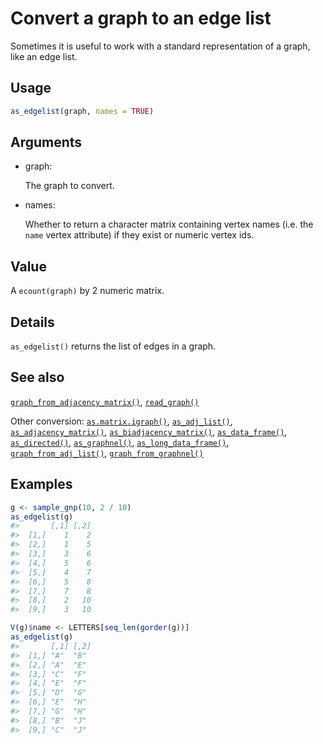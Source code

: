 # Convert a graph to an edge list

Sometimes it is useful to work with a standard representation of a
graph, like an edge list.

## Usage

``` r
as_edgelist(graph, names = TRUE)
```

## Arguments

- graph:

  The graph to convert.

- names:

  Whether to return a character matrix containing vertex names (i.e. the
  `name` vertex attribute) if they exist or numeric vertex ids.

## Value

A `ecount(graph)` by 2 numeric matrix.

## Details

`as_edgelist()` returns the list of edges in a graph.

## See also

[`graph_from_adjacency_matrix()`](https://r.igraph.org/reference/graph_from_adjacency_matrix.md),
[`read_graph()`](https://r.igraph.org/reference/read_graph.md)

Other conversion:
[`as.matrix.igraph()`](https://r.igraph.org/reference/as.matrix.igraph.md),
[`as_adj_list()`](https://r.igraph.org/reference/as_adj_list.md),
[`as_adjacency_matrix()`](https://r.igraph.org/reference/as_adjacency_matrix.md),
[`as_biadjacency_matrix()`](https://r.igraph.org/reference/as_biadjacency_matrix.md),
[`as_data_frame()`](https://r.igraph.org/reference/graph_from_data_frame.md),
[`as_directed()`](https://r.igraph.org/reference/as_directed.md),
[`as_graphnel()`](https://r.igraph.org/reference/as_graphnel.md),
[`as_long_data_frame()`](https://r.igraph.org/reference/as_long_data_frame.md),
[`graph_from_adj_list()`](https://r.igraph.org/reference/graph_from_adj_list.md),
[`graph_from_graphnel()`](https://r.igraph.org/reference/graph_from_graphnel.md)

## Examples

``` r
g <- sample_gnp(10, 2 / 10)
as_edgelist(g)
#>       [,1] [,2]
#>  [1,]    1    2
#>  [2,]    1    5
#>  [3,]    3    6
#>  [4,]    5    6
#>  [5,]    4    7
#>  [6,]    5    8
#>  [7,]    7    8
#>  [8,]    2   10
#>  [9,]    3   10

V(g)$name <- LETTERS[seq_len(gorder(g))]
as_edgelist(g)
#>       [,1] [,2]
#>  [1,] "A"  "B" 
#>  [2,] "A"  "E" 
#>  [3,] "C"  "F" 
#>  [4,] "E"  "F" 
#>  [5,] "D"  "G" 
#>  [6,] "E"  "H" 
#>  [7,] "G"  "H" 
#>  [8,] "B"  "J" 
#>  [9,] "C"  "J" 
```
